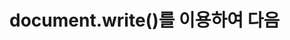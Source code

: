 # document.write()를 이용하여 다음 <script> 태그 안에 자바스크립트 코드를 완성하라.

#### 추가 및 안내 사항

>    1. 자바스크립트 코드를 <script>태그에 삽입

<br><img src="1.png" width="1000" height="600" title="px(픽셀) 크기 설정" alt="1번 이미지"></img><br/>
<br><img src="2.png" width="1000" height="600" title="px(픽셀) 크기 설정" alt="1번 이미지"></img><br/>


